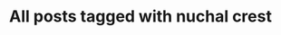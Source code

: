 ---
layout: tag
title: "All posts tagged with nuchal crest"
permalink: /weblog/tags/nuchal-crest/
taxonomy: nuchal crest
---